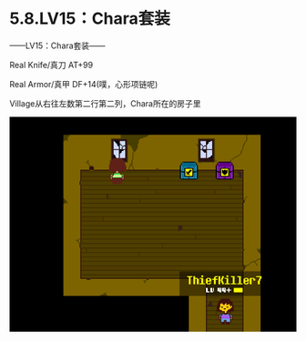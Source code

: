 # 5.8.LV15：Chara套装



——LV15：Chara套装——

Real Knife/真刀 AT+99

Real Armor/真甲 DF+14(噗，心形项链呢)

Village从右往左数第二行第二列，Chara所在的房子里

![LV15：Chara套装](LV15：Chara套装.png)

